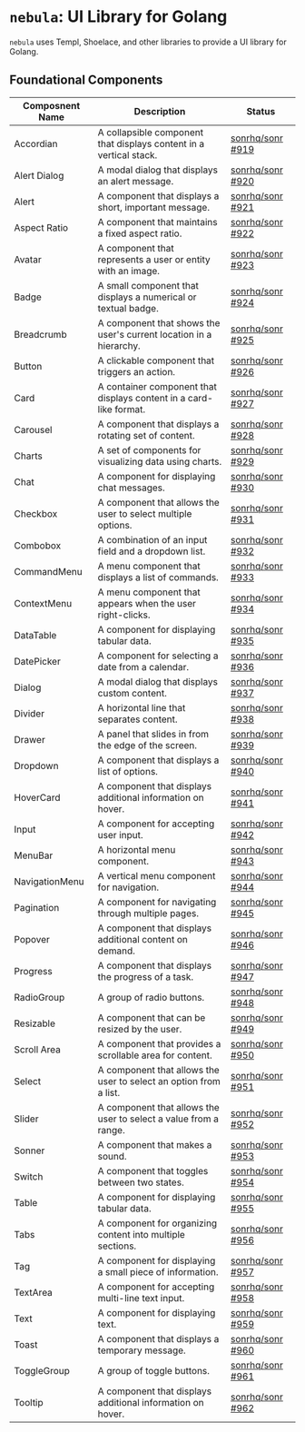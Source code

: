 # `nebula`: UI Library for Golang

`nebula` uses Templ, Shoelace, and other libraries to provide a UI library for Golang.

## Foundational Components

| Composnent Name                 | Description                                                        | Status                                                                 |
|--------------------------------|--------------------------------------------------------------------|----------------------------------------------------------------------|
| Accordian             | A collapsible component that displays content in a vertical stack. | [sonrhq/sonr #919](https://github.com/sonrhq/sonr/issues/919)                |
| Alert Dialog          | A modal dialog that displays an alert message.                     | [sonrhq/sonr #920](https://github.com/sonrhq/sonr/issues/920)                |
| Alert                 | A component that displays a short, important message.              | [sonrhq/sonr #921](https://github.com/sonrhq/sonr/issues/921)                |
| Aspect Ratio          | A component that maintains a fixed aspect ratio.                   | [sonrhq/sonr #922](https://github.com/sonrhq/sonr/issues/922)                |
| Avatar                | A component that represents a user or entity with an image.        | [sonrhq/sonr #923](https://github.com/sonrhq/sonr/issues/923)                |
| Badge                 | A small component that displays a numerical or textual badge.      | [sonrhq/sonr #924](https://github.com/sonrhq/sonr/issues/924)                |
| Breadcrumb            | A component that shows the user's current location in a hierarchy. | [sonrhq/sonr #925](https://github.com/sonrhq/sonr/issues/925)                |
| Button                | A clickable component that triggers an action.                     | [sonrhq/sonr #926](https://github.com/sonrhq/sonr/issues/926)                |
| Card                  | A container component that displays content in a card-like format. | [sonrhq/sonr #927](https://github.com/sonrhq/sonr/issues/927)                |
| Carousel              | A component that displays a rotating set of content.               | [sonrhq/sonr #928](https://github.com/sonrhq/sonr/issues/928)                |
| Charts               | A set of components for visualizing data using charts.             | [sonrhq/sonr #929](https://github.com/sonrhq/sonr/issues/929)                |
| Chat                  | A component for displaying chat messages.                          | [sonrhq/sonr #930](https://github.com/sonrhq/sonr/issues/930)                |
| Checkbox              | A component that allows the user to select multiple options.       | [sonrhq/sonr #931](https://github.com/sonrhq/sonr/issues/931)                |
| Combobox              | A combination of an input field and a dropdown list.               | [sonrhq/sonr #932](https://github.com/sonrhq/sonr/issues/932)                |
| CommandMenu           | A menu component that displays a list of commands.                 | [sonrhq/sonr #933](https://github.com/sonrhq/sonr/issues/933)                |
| ContextMenu           | A menu component that appears when the user right-clicks.          | [sonrhq/sonr #934](https://github.com/sonrhq/sonr/issues/934)                |
| DataTable             | A component for displaying tabular data.                           | [sonrhq/sonr #935](https://github.com/sonrhq/sonr/issues/935)                |
| DatePicker            | A component for selecting a date from a calendar.                  | [sonrhq/sonr #936](https://github.com/sonrhq/sonr/issues/936)                |
| Dialog                | A modal dialog that displays custom content.                       | [sonrhq/sonr #937](https://github.com/sonrhq/sonr/issues/937)                |
| Divider               | A horizontal line that separates content.                          | [sonrhq/sonr #938](https://github.com/sonrhq/sonr/issues/938)                |
| Drawer                | A panel that slides in from the edge of the screen.                | [sonrhq/sonr #939](https://github.com/sonrhq/sonr/issues/939)                |
| Dropdown              | A component that displays a list of options.                       | [sonrhq/sonr #940](https://github.com/sonrhq/sonr/issues/940)                |
| HoverCard             | A component that displays additional information on hover.         | [sonrhq/sonr #941](https://github.com/sonrhq/sonr/issues/941)                |
| Input                 | A component for accepting user input.                              | [sonrhq/sonr #942](https://github.com/sonrhq/sonr/issues/942)                |
| MenuBar               | A horizontal menu component.                                       | [sonrhq/sonr #943](https://github.com/sonrhq/sonr/issues/943)                |
| NavigationMenu        | A vertical menu component for navigation.                          | [sonrhq/sonr #944](https://github.com/sonrhq/sonr/issues/944)                |
| Pagination            | A component for navigating through multiple pages.                 | [sonrhq/sonr #945](https://github.com/sonrhq/sonr/issues/945)                |
| Popover               | A component that displays additional content on demand.            | [sonrhq/sonr #946](https://github.com/sonrhq/sonr/issues/946)                |
| Progress              | A component that displays the progress of a task.                  | [sonrhq/sonr #947](https://github.com/sonrhq/sonr/issues/947)                |
| RadioGroup            | A group of radio buttons.                                          | [sonrhq/sonr #948](https://github.com/sonrhq/sonr/issues/948)                |
| Resizable             | A component that can be resized by the user.                       | [sonrhq/sonr #949](https://github.com/sonrhq/sonr/issues/949)                |
| Scroll Area          | A component that provides a scrollable area for content.           | [sonrhq/sonr #950](https://github.com/sonrhq/sonr/issues/950)                |
| Select        | A component that allows the user to select an option from a list.  | [sonrhq/sonr #951](https://github.com/sonrhq/sonr/issues/951) |
| Slider        | A component that allows the user to select a value from a range.   | [sonrhq/sonr #952](https://github.com/sonrhq/sonr/issues/952) |
| Sonner        | A component that makes a sound.                                   | [sonrhq/sonr #953](https://github.com/sonrhq/sonr/issues/953) |
| Switch        | A component that toggles between two states.                      | [sonrhq/sonr #954](https://github.com/sonrhq/sonr/issues/954) |
| Table         | A component for displaying tabular data.                          | [sonrhq/sonr #955](https://github.com/sonrhq/sonr/issues/955) |
| Tabs          | A component for organizing content into multiple sections.        | [sonrhq/sonr #956](https://github.com/sonrhq/sonr/issues/956) |
| Tag           | A component for displaying a small piece of information.          | [sonrhq/sonr #957](https://github.com/sonrhq/sonr/issues/957) |
| TextArea      | A component for accepting multi-line text input.                  | [sonrhq/sonr #958](https://github.com/sonrhq/sonr/issues/958) |
| Text          | A component for displaying text.                                  | [sonrhq/sonr #959](https://github.com/sonrhq/sonr/issues/959) |
| Toast         | A component that displays a temporary message.                    | [sonrhq/sonr #960](https://github.com/sonrhq/sonr/issues/960) |
| ToggleGroup   | A group of toggle buttons.                                        | [sonrhq/sonr #961](https://github.com/sonrhq/sonr/issues/961) |
| Tooltip       | A component that displays additional information on hover.         | [sonrhq/sonr #962](https://github.com/sonrhq/sonr/issues/962) |
